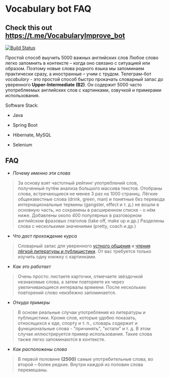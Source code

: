 # Vocabulary bot FAQ

## Check this out https://t.me/VocabularyImprove_bot

[![Build Status](https://travis-ci.org/joemccann/dillinger.svg?branch=master)]()

Простой способ выучить 5000 важных английских слов
Любое слово легко запомнить в контексте – когда оно связано с ситуацией или образом. Поэтому новые слова родного языка мы запоминаем практически сразу, а иностранные – учим с трудом.
Телеграм-бот *vocabulary* - это простой способ быстро прокачать словарный запас до уверенного **Upper-Intermediate (B2)**. Он содержит 5000 часто употребляемых английских слов с картинками, озвучкой и примерами использования.

Software Stack:

- Java

- Spring Boot

- Hibernate, MySQL

- Selenium    


## FAQ

- *Почему именно эти слова*
>За основу взят частотный рейтинг употреблений слов, полученный путём анализа большого массива текстов. Отобраны слова, встречающиеся не менее 3 раз на 1000 страниц. Лёгкие общеизвестные слова (drink, green, man) и понятные без перевода интернациональные термины (gangster, effect и т. д.) не вошли в основную часть, но сохранены в расширенном списке - о нём ниже. Добавлены около 400 популярных в разговорном английском фразовых глаголов (take off, make up и др.) Разделены слова с несколькими значениями (pretty, coach и др.)

- *Что даст прохождение курса*
>Словарный запас для уверенного [устного общения](https://www.fluentu.com/blog/how-many-words-do-i-need-to-know/)  и [чтения лёгкой литературы и публицистики](https://scholarspace.manoa.hawaii.edu/server/api/core/bitstreams/04d7edf5-be1c-4a1e-9c91-995135ac4120/content). От вас требуется только изучить одну книжку с картинками.

- *Как это работает*
>Очень просто: листаете карточки, отмечаете звёздочкой незнакомые слова, а затем повторяете их через увеличивающиеся интервалы времени. После нескольких повторений слово неизбежно запоминается.

- *Откуда примеры*
>В основе реальные случаи употребления из литературы и публицистики. Кроме слов, которые удобно показать, относящихся к еде, спорту и т. п., словарь содержит и функциональные слова - "причинять", "кстати" и т. д. В этом случае иллюстрируется пример использования. Такие слова также легко запоминаются в контексте.

- *Как расположены слова*
>В первой половине **(2500)** самые употребительные слова, во второй – более редкие. Внутри каждой из половин слова перемешаны.
